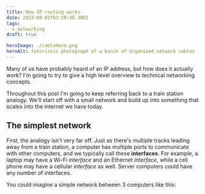 ```yaml
---
title: How IP routing works
date: 2023-09-01T03:50:38.386Z
tags:
  - networking
draft: true

heroImage: ./cableHero.png
heroAlt: futuristic photograph of a bunch of organized network cables
---
```


Many of us have probably heard of an IP address, but how does it actually work?
I'm going to try to give a high level overview to technical networking concepts.

Throughout this post I'm going to keep referring back to a train station
analogy. We'll start off with a small network and build up into something that
scales into the internet we have today.

## The simplest network

First, the analogy isn't very far off. Just as there's multiple tracks
leading away from a train station, a computer has multiple ports to communicate
with other computers, and we typically call these **interfaces**. For example, a
laptop may have a Wi-Fi _interface_ and an Ethernet _interface_, while a cell
phone may have a cellular _interface_ as well. Server computers could have any
number of interfaces.

You could imagine a simple network between 3 computers like this:

